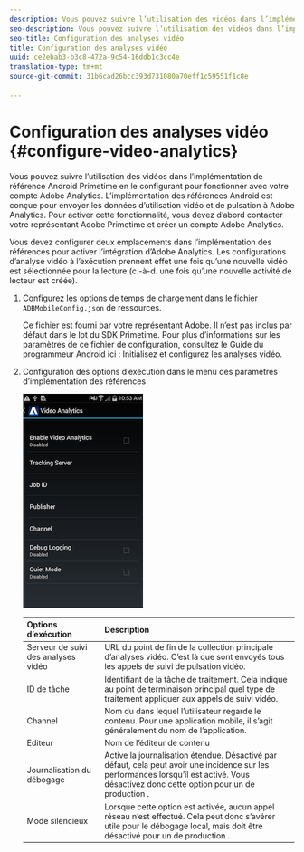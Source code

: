 ```yaml
---
description: Vous pouvez suivre l’utilisation des vidéos dans l’implémentation de référence Android Primetime en le configurant pour fonctionner avec votre compte Adobe Analytics.
seo-description: Vous pouvez suivre l’utilisation des vidéos dans l’implémentation de référence Android Primetime en le configurant pour fonctionner avec votre compte Adobe Analytics.
seo-title: Configuration des analyses vidéo
title: Configuration des analyses vidéo
uuid: ce2ebab3-b3c8-472a-9c54-16ddb1c3cc4e
translation-type: tm+mt
source-git-commit: 31b6cad26bcc393d731080a70eff1c59551f1c8e

---
```



# Configuration des analyses vidéo {#configure-video-analytics}

Vous pouvez suivre l’utilisation des vidéos dans l’implémentation de référence Android Primetime en le configurant pour fonctionner avec votre compte Adobe Analytics. L’implémentation des références Android est conçue pour envoyer les données d’utilisation vidéo et de pulsation à Adobe Analytics. Pour activer cette fonctionnalité, vous devez d’abord contacter votre représentant Adobe Primetime et créer un compte Adobe Analytics.

Vous devez configurer deux emplacements dans l’implémentation des références pour activer l’intégration d’Adobe Analytics. Les configurations d’analyse vidéo à l’exécution prennent effet une fois qu’une nouvelle vidéo est sélectionnée pour la lecture (c.-à-d. une fois qu’une nouvelle activité de lecteur est créée).

1. Configurez les options de temps de chargement dans le fichier `ADBMobileConfig.json` de ressources.

   Ce fichier est fourni par votre représentant Adobe. Il n’est pas inclus par défaut dans le lot du SDK Primetime. Pour plus d’informations sur les paramètres de ce fichier de configuration, consultez le Guide du programmeur Android ici : Initialisez et configurez les analyses vidéo.
1. Configuration des options d’exécution dans le menu des paramètres d’implémentation des références

   ![](assets/img_psdk_ref_impl_va-settings-menu.png)

   | Options d’exécution | Description |
   |---|---|
   | Serveur de suivi des analyses vidéo | URL du point de fin de la collection principale d’analyses vidéo. C’est là que sont envoyés tous les appels de suivi de pulsation vidéo. |
   | ID de tâche | Identifiant de la tâche de traitement. Cela indique au point de terminaison principal quel type de traitement appliquer aux appels de suivi vidéo. |
   | Channel | Nom du dans lequel l’utilisateur regarde le contenu. Pour une application mobile, il s’agit généralement du nom de l’application. |
   | Editeur | Nom de l’éditeur de contenu |
   | Journalisation du débogage | Active la journalisation étendue. Désactivé par défaut, cela peut avoir une incidence sur les performances lorsqu’il est activé. Vous désactivez donc cette option pour un  de production . |
   | Mode silencieux | Lorsque cette option est activée, aucun appel réseau n’est effectué. Cela peut donc s’avérer utile pour le débogage local, mais doit être désactivé pour un  de production . |